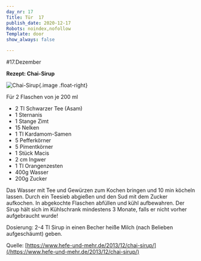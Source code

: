 ```yaml
---
day_nr: 17
Title: Tür  17
publish_date: 2020-12-17
Robots: noindex,nofollow
Template: door
show_always: false

---
```



#17.Dezember

**Rezept: Chai-Sirup**

![Chai-Sirup](%assets_url%/pics/17/Chai-Sirup.jpg){.image .float-right}

Für 2 Flaschen von je 200 ml
- 2 Tl Schwarzer Tee (Asam) 
- 1 Sternanis 
- 1 Stange Zimt 
- 15 Nelken 
- 1 Tl Kardamom-Samen 
- 5 Pefferkörner 
- 5 Pimentkörner 
- 1 Stück Macis 
- 2 cm Ingwer 
- 1 Tl Orangenzesten 
- 400g Wasser 
- 200g Zucker 

<hl class="float-clear"/>


Das Wasser mit Tee und Gewürzen zum Kochen bringen und 10 min köcheln lassen. Durch ein Teesieb abgießen und den Sud mit dem Zucker aufkochen. In abgekochte Flaschen abfüllen und kühl aufbewahren. Der Sirup hält sich im Kühlschrank mindestens 3 Monate, falls er nicht vorher aufgebraucht wurde!

Dosierung: 2-4 Tl Sirup in einen Becher heiße Milch (nach Belieben aufgeschäumt) geben.

Quelle: [https://www.hefe-und-mehr.de/2013/12/chai-sirup/](/https://www.hefe-und-mehr.de/2013/12/chai-sirup/) 

